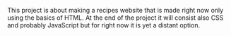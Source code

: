 This project is about making a recipes website that is made right now only using the basics of HTML. At the end of the project it will consist also CSS and probably JavaScript but for right now it is yet a distant option.